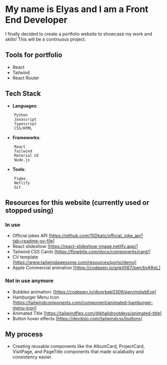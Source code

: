 # My name is Elyas and I am a Front End Developer

I finally decided to create a portfolio website to showcase my work and skills! This will be a continuous project.

## Tools for portfolio

- React
- Tailwind
- React Router

## Tech Stack

- **Languages**:

```
    Python
    Javascript
    Typescript
    CSS/HTML
```

- **Frameworks**:

```
    React
    Tailwind
    Material UI
    Node.js
```

- **Tools**:

```
    Figma
    Netlify
    Git
```

## Resources for this website (currently used or stopped using)

### In use

- Official jokes API [https://github.com/15Dkatz/official_joke_api?tab=readme-ov-file]
- React slideshow [https://react-slideshow-image.netlify.app/]
- Tailwind CSS Cards [https://flowbite.com/docs/components/card/]
- CV template [https://www.tailwindawesome.com/resources/porto/demo]
- Apple Commercial animation [https://codepen.io/ankit567/pen/byKKeL]

### Not in use anymore

- Bubbles animation: [https://codepen.io/diyorbek0309/pen/mdwbEve]
- Hamburger Menu Icon [https://tailwindcomponents.com/component/animated-hamburger-menu-icon]
- Animated Title [https://tailwindflex.com/@khalidrootdevs/animated-title]
- Button hover effects [https://devdojo.com/tailwindcss/buttons]

## My process

- Creating reusable components like the AlbumCard, ProjectCard, VisitPage, and PageTitle components that made scalabality and consistency easier.

